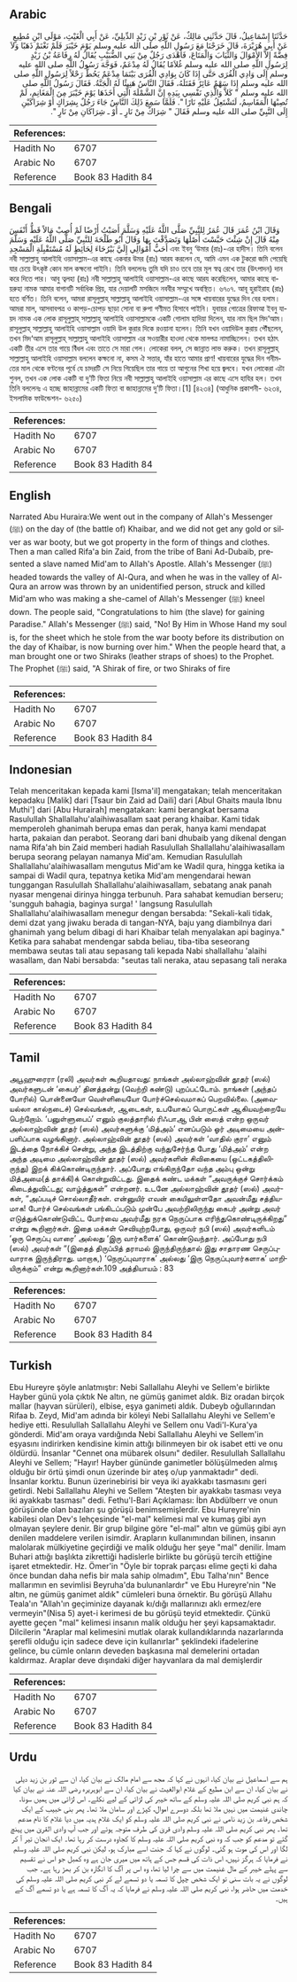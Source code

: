 ## Arabic


<div dir="rtl" lang="ar" style={{fontSize:'larger',backgroundColor:'#f8f9fa',padding:20}}>
حَدَّثَنَا إِسْمَاعِيلُ، قَالَ حَدَّثَنِي مَالِكٌ، عَنْ ثَوْرِ بْنِ زَيْدٍ الدِّيلِيِّ، عَنْ أَبِي الْغَيْثِ، مَوْلَى ابْنِ مُطِيعٍ عَنْ أَبِي هُرَيْرَةَ، قَالَ خَرَجْنَا مَعَ رَسُولِ اللَّهِ صلى الله عليه وسلم يَوْمَ خَيْبَرَ فَلَمْ نَغْنَمْ ذَهَبًا وَلاَ فِضَّةً إِلاَّ الأَمْوَالَ وَالثِّيَابَ وَالْمَتَاعَ، فَأَهْدَى رَجُلٌ مِنْ بَنِي الضُّبَيْبِ يُقَالُ لَهُ رِفَاعَةُ بْنُ زَيْدٍ لِرَسُولِ اللَّهِ صلى الله عليه وسلم غُلاَمًا يُقَالُ لَهُ مِدْعَمٌ، فَوَجَّهَ رَسُولُ اللَّهِ صلى الله عليه وسلم إِلَى وَادِي الْقُرَى حَتَّى إِذَا كَانَ بِوَادِي الْقُرَى بَيْنَمَا مِدْعَمٌ يَحُطُّ رَحْلاً لِرَسُولِ اللَّهِ صلى الله عليه وسلم إِذَا سَهْمٌ عَائِرٌ فَقَتَلَهُ، فَقَالَ النَّاسُ هَنِيئًا لَهُ الْجَنَّةُ‏.‏ فَقَالَ رَسُولُ اللَّهِ صلى الله عليه وسلم ‏"‏ كَلاَّ وَالَّذِي نَفْسِي بِيَدِهِ إِنَّ الشَّمْلَةَ الَّتِي أَخَذَهَا يَوْمَ خَيْبَرَ مِنَ الْمَغَانِمِ، لَمْ تُصِبْهَا الْمَقَاسِمُ، لَتَشْتَعِلُ عَلَيْهِ نَارًا ‏"‏‏.‏ فَلَمَّا سَمِعَ ذَلِكَ النَّاسُ جَاءَ رَجُلٌ بِشِرَاكٍ أَوْ شِرَاكَيْنِ إِلَى النَّبِيِّ صلى الله عليه وسلم فَقَالَ ‏"‏ شِرَاكٌ مِنْ نَارٍ ـ أَوْ ـ شِرَاكَانِ مِنْ نَارٍ ‏"‏‏.‏
</div>
<div style={{backgroundColor:'#f8f9fa',padding:20, marginBottom: 10}}><table> <thead> <tr> <th>References:</th> <th></th> </tr> </thead> <tbody><tr><td>Hadith No</td><td>6707</td></tr><tr><td>Arabic No</td><td>6707</td></tr><tr><td>Reference</td><td>Book 83 Hadith 84</td></tr></tbody></table></div>

## Bengali


<div dir="ltr" lang="bn" style={{fontSize:'larger',backgroundColor:'#f8f9fa',padding:20}}>
وَقَالَ ابْنُ عُمَرَ قَالَ عُمَرُ لِلنَّبِيِّ صَلَّى اللَّهُ عَلَيْهِ وَسَلَّمَ أَصَبْتُ أَرْضًا لَمْ أُصِبْ مَالاً قَطُّ أَنْفَسَ مِنْهُ قَالَ إِنْ شِئْتَ حَبَّسْتَ أَصْلَهَا وَتَصَدَّقْتَ بِهَا وَقَالَ أَبُو طَلْحَةَ لِلنَّبِيِّ صَلَّى اللَّهُ عَلَيْهِ وَسَلَّمَ أَحَبُّ أَمْوَالِي إِلَيَّ بَيْرُحَاءَ لِحَائِطٍ لَهُ مُسْتَقْبِلَةِ الْمَسْجِدِ এবং ইবনু ‘উমার (রাঃ)-এর হাদীস। তিনি বলেন নবী সাল্লাল্লাহু আলাইহি ওয়াসাল্লাম-এর কাছে একবার উমর (রাঃ) আরয করলেন যে, আমি এমন এক টুকরো জমি পেয়েছি যার চেয়ে উৎকৃষ্ট কোন মাল কক্ষনো পাইনি। তিনি বললেনঃ তুমি যদি চাও তবে তার মূল স্বত্ব রেখে তার (উৎপাদন) দান করে দিতে পার। আবু ত্বলহা (রাঃ) নবী সাল্লাল্লাহু আলাইহি ওয়াসাল্লাম-এর কাছে আরয করেছিলেন, আমার কাছে বায়রুহা নামক আমার বাগানটি সর্বাধিক প্রিয়, যার দেয়ালটি মসজিদে নববীর সম্মুখে অবস্থিত। ৬৭০৭. আবূ হুরাইরাহ (রাঃ) হতে বর্ণিত। তিনি বলেন, আমরা রাসূলুল্লাহ্ সাল্লাল্লাহু আলাইহি ওয়াসাল্লাম-এর সঙ্গে খায়বারের যুদ্ধের দিন বের হলাম। আমরা মাল, আসবাবপত্র ও কাপড়-চোপড় ছাড়া সোনা বা রুপা গণীমত হিসাবে পাইনি। যুবায়র গোত্রের রিফাআ ইবনু যায়দ নামক এক লোক রাসূলুল্লাহ্ সাল্লাল্লাহু আলাইহি ওয়াসাল্লামকে একটি গোলাম হাদিয়া দিলেন, যার নাম ছিল মিদ‘আম। রাসূলুল্লাহ্ সাল্লাল্লাহু আলাইহি ওয়াসাল্লাম ওয়াদি উল কুরার দিকে রওয়ানা হলেন। তিনি যখন ওয়াদিউল কুরায় পৌঁছলেন, তখন মিদ‘আম রাসূলুল্লাহ্ সাল্লাল্লাহু আলাইহি ওয়াসাল্লাম এর সওয়ারীর হাওদা থেকে মালপত্র নামাচ্ছিলেন। তখন হঠাৎ একটি তীর এসে তার গায়ে বিঁধল এবং তাতে সে মারা গেল। লোকেরা বলল, সে জান্নাত লাভ করুক। তখন রাসূলুল্লাহ্ সাল্লাল্লাহু আলাইহি ওয়াসাল্লাম বললেন কক্ষনো না, কসম ঐ সত্তার, যাঁর হাতে আমার প্রাণ! খায়বারের যুদ্ধের দিন গনীমতের মাল থেকে বণ্টনের পূর্বে যে চাদরটি সে নিয়ে গিয়েছিল তার গায়ে তা আগুনের শিখা হয়ে জ্বলবে। যখন লোকেরা এটা শুনল, তখন এক লোক একটি বা দু’টি ফিতা নিয়ে নবী সাল্লাল্লাহু আলাইহি ওয়াসাল্লাম এর কাছে এসে হাযির হল। তখন তিনি বললেনঃ এ হচ্ছে জাহান্নামের একটি ফিতা বা জাহান্নামের দু’টি ফিতা।[1] [৪২৩৪] (আধুনিক প্রকাশনী- ৬২৩৪, ইসলামিক ফাউন্ডেশন- ৬২৫০)
</div>
<div style={{backgroundColor:'#f8f9fa',padding:20, marginBottom: 10}}><table> <thead> <tr> <th>References:</th> <th></th> </tr> </thead> <tbody><tr><td>Hadith No</td><td>6707</td></tr><tr><td>Arabic No</td><td>6707</td></tr><tr><td>Reference</td><td>Book 83 Hadith 84</td></tr></tbody></table></div>

## English


<div dir="ltr" lang="en" style={{fontSize:'larger',backgroundColor:'#f8f9fa',padding:20}}>
Narrated Abu Huraira:We went out in the company of Allah's Messenger (ﷺ) on the day of (the battle of) Khaibar, and we did not get any gold or silver as war booty, but we got property in the form of things and clothes. Then a man called Rifa'a bin Zaid, from the tribe of Bani Ad-Dubaib, presented a slave named Mid'am to Allah's Apostle. Allah's Messenger (ﷺ) headed towards the valley of Al-Qura, and when he was in the valley of Al- Qura an arrow was thrown by an unidentified person, struck and killed Mid'am who was making a she-camel of Allah's Messenger (ﷺ) kneel down. The people said, "Congratulations to him (the slave) for gaining Paradise." Allah's Messenger (ﷺ) said, "No! By Him in Whose Hand my soul is, for the sheet which he stole from the war booty before its distribution on the day of Khaibar, is now burning over him." When the people heard that, a man brought one or two Shiraks (leather straps of shoes) to the Prophet. The Prophet (ﷺ) said, "A Shirak of fire, or two Shiraks of fire
</div>
<div style={{backgroundColor:'#f8f9fa',padding:20, marginBottom: 10}}><table> <thead> <tr> <th>References:</th> <th></th> </tr> </thead> <tbody><tr><td>Hadith No</td><td>6707</td></tr><tr><td>Arabic No</td><td>6707</td></tr><tr><td>Reference</td><td>Book 83 Hadith 84</td></tr></tbody></table></div>

## Indonesian


<div dir="ltr" lang="id" style={{fontSize:'larger',backgroundColor:'#f8f9fa',padding:20}}>
Telah menceritakan kepada kami [Isma'il] mengatakan; telah menceritakan kepadaku [Malik] dari [Tsaur bin Zaid ad Daili] dari [Abul Ghaits maula Ibnu Muthi'] dari [Abu Hurairah] mengatakan: kami berangkat bersama Rasulullah Shallallahu'alaihiwasallam saat perang khaibar. Kami tidak memperoleh ghanimah berupa emas dan perak, hanya kami mendapat harta, pakaian dan perabot. Seorang dari bani dhubaib yang dikenal dengan nama Rifa'ah bin Zaid memberi hadiah Rasulullah Shallallahu'alaihiwasallam berupa seorang pelayan namanya Mid'am. Kemudian Rasulullah Shallallahu'alaihiwasallam mengutus Mid'am ke Wadil qura, hingga ketika ia sampai di Wadil qura, tepatnya ketika Mid'am mengendarai hewan tunggangan Rasulullah Shallallahu'alaihiwasallam, sebatang anak panah nyasar mengenai dirinya hingga terbunuh. Para sahabat kemudian berseru; 'sungguh bahagia, baginya surga! ' langsung Rasulullah Shallallahu'alaihiwasallam menegur dengan bersabda: "Sekali-kali tidak, demi dzat yang jiwaku berada di tangan-NYA, baju yang diambilnya dari ghanimah yang belum dibagi di hari Khaibar telah menyalakan api baginya." Ketika para sahabat mendengar sabda beliau, tiba-tiba seseorang membawa seutas tali atau sepasang tali kepada Nabi shallallahu 'alaihi wasallam, dan Nabi bersabda: "seutas tali neraka, atau sepasang tali neraka
</div>
<div style={{backgroundColor:'#f8f9fa',padding:20, marginBottom: 10}}><table> <thead> <tr> <th>References:</th> <th></th> </tr> </thead> <tbody><tr><td>Hadith No</td><td>6707</td></tr><tr><td>Arabic No</td><td>6707</td></tr><tr><td>Reference</td><td>Book 83 Hadith 84</td></tr></tbody></table></div>

## Tamil


<div dir="ltr" lang="ta" style={{fontSize:'larger',backgroundColor:'#f8f9fa',padding:20}}>
அபூஹுரைரா (ரலி) அவர்கள் கூறியதாவது: நாங்கள் அல்லாஹ்வின் தூதர் (ஸல்) அவர்களுடன் ‘கைபர்’ தினத்தன்று (வெற்றி கண்டு) புறப்பட்டோம். நாங்கள் (அந்தப் போரில்) பொன்னையோ வெள்ளியையோ போர்ச்செல்வமாகப் பெறவில்லை. (அவையல்லா கால்நடைச்) செல்வங்கள், ஆடைகள், உபயோகப் பொருட்கள் ஆகியவற்றையே பெற்றோம். ‘பனுள்ளுபைப்’ எனும் குலத்தாரில் ரிஃபாஆ பின் ஸைத் என்ற ஒருவர் அல்லாஹ்வின் தூதர் (ஸல்) அவர்களுக்கு ‘மித்அம்’ எனப்படும் ஓர் அடிமையை அன்பளிப்பாக வழங்கினார். அல்லாஹ்வின் தூதர் (ஸல்) அவர்கள் ‘வாதில் குரா’ எனும் இடத்தை நோக்கிச் சென்று, அந்த இடத்திற்கு வந்துசேர்ந்த போது ‘மித்அம்’ என்ற அந்த அடிமை அல்லாஹ்வின் தூதர் (ஸல்) அவர்களின் சிவிகையை (ஒட்டகத்திலிருந்து) இறக் கிக்கொண்டிருந்தார். அப்போது எங்கிருந்தோ வந்த அம்பு ஒன்று மித்அமை(த் தாக்கி)க் கொன்றுவிட்டது. இதைக் கண்ட மக்கள் “அவருக்குச் சொர்க்கம் கிடைத்துவிட்டது; வாழ்த்துகள்” என்றனர். உடனே அல்லாஹ்வின் தூதர் (ஸல்) அவர்கள், “அப்படிச் சொல்லாதீர்கள். என்னுயிர் எவன் கையிலுள்ளதோ அவன்மீது சத்தியமாக! போர்ச் செல்வங்கள் பங்கிடப்படும் முன்பே அவற்றிலிருந்து கைபர் அன்று அவர் எடுத்துக்கொண்டுவிட்ட போர்வை அவர்மீது நரக நெருப்பாக எரிந்துகொண்டிருக்கிறது” என்று கூறினார்கள். இதை மக்கள் செவியுற்றபோது, ஒருவர் நபி (ஸல்) அவர்களிடம் ‘ஒரு செருப்பு வாரை’ அல்லது ‘இரு வார்களைக்’ கொண்டுவந்தார். அப்போது நபி (ஸல்) அவர்கள் “(இதைத் திருப்பித் தராமல் இருந்திருந்தால் இது சாதாரண செருப்புவாராக இருந்திராது. மாறாக,) ‘நெருப்புவாராக’ அல்லது ‘இரு நெருப்புவார்களாக’ மாறியிருக்கும்” என்று கூறினார்கள்.109 அத்தியாயம் : 83
</div>
<div style={{backgroundColor:'#f8f9fa',padding:20, marginBottom: 10}}><table> <thead> <tr> <th>References:</th> <th></th> </tr> </thead> <tbody><tr><td>Hadith No</td><td>6707</td></tr><tr><td>Arabic No</td><td>6707</td></tr><tr><td>Reference</td><td>Book 83 Hadith 84</td></tr></tbody></table></div>

## Turkish


<div dir="ltr" lang="tr" style={{fontSize:'larger',backgroundColor:'#f8f9fa',padding:20}}>
Ebu Hureyre şöyle anlatmıştır: Nebi Sallallahu Aleyhi ve Sellem'e birlikte Hayber günü yola çıktık Ne altın, ne gümüş ganimet aldık. Biz oradan birçok mallar (hayvan sürüleri), elbise, eşya ganimeti aldık. Dubeyb oğullarından Rifaa b. Zeyd, Mid'am adında bir köleyi Nebi Sallallahu Aleyhi ve Sellem'e hediye etti. Resulullah Sallallahu Aleyhi ve Sellem onu Vadi'l-Kura'ya gönderdi. Mid'am oraya vardığında Nebi Sallallahu Aleyhi ve Sellem'in eşyasını indirirken kendisine kimin attığı bilinmeyen bir ok isabet etti ve onu öldürdü. İnsanlar "Cennet ona mübarek olsunı" dediler. Resulullah Sallallahu Aleyhi ve Sellem; "Hayır! Hayber gününde ganimetler bölüşülmeden almış olduğu bir örtü şimdi onun üzerinde bir ateş o/up yanmaktadır" dedi. İnsanlar korktu. Bunun üzerinebirisi bir veya iki ayakkabı tasmasını geri getirdi. Nebi Sallallahu Aleyhi ve Sellem "Ateşten bir ayakkabı tasması veya iki ayakkabı tasması" dedi. Fethu'l-Bari Açıklaması: İbn Abdülberr ve onun görüşünde olan bazıları şu görüşü benimsemişlerdir. Ebu Hureyre'nin kabilesi olan Dev's lehçesinde "el-mal" kelimesi mal ve kumaş gibi ayn olmayan şeylere denir. Bir grup bilgine göre "el-mal" altın ve gümüş gibi ayn denilen maddelere verilen isimdir. Arapların kullanımından bilinen, insanın malolarak mülkiyetine geçirdiği ve malik olduğu her şeye "mal" denilir. İmam Buhari attığı başlıkta zikrettiği hadislerle birlikte bu görüşü tercih ettiğine işaret etmektedir. Hz. Ömer'in "Öyle bir toprak parçası elime geçti ki daha önce bundan daha nefis bir mala sahip olmadım", Ebu Talha'nın" Bence mallarımın en sevimlisi Beyruha'da bulunanlardır" ve Ebu Hureyre'nin "Ne altın, ne gümüş ganimet aldık" cümleleri buna örnektir. Bu görüşü Allahu Teala'ın "Allah'ın geçiminize dayanak kı/dığı mallarınızı aklı ermez/ere vermeyin"(Nisa 5) ayet-i kerimesi de bu görüşü teyid etmektedir. Çünkü ayette geçen "mal" kelimesi insanın malik olduğu her şeyi kapsamaktadır. Dilcilerin "Araplar mal kelimesini mutlak olarak kullandıklarında nazarlarında şerefli olduğu için sadece deve için kullanırlar" şeklindeki ifadelerine gelince, bu cümle onların deveden başkasına mal demelerini ortadan kaldırmaz. Araplar deve dışındaki diğer hayvanlara da mal demişlerdir
</div>
<div style={{backgroundColor:'#f8f9fa',padding:20, marginBottom: 10}}><table> <thead> <tr> <th>References:</th> <th></th> </tr> </thead> <tbody><tr><td>Hadith No</td><td>6707</td></tr><tr><td>Arabic No</td><td>6707</td></tr><tr><td>Reference</td><td>Book 83 Hadith 84</td></tr></tbody></table></div>

## Urdu


<div dir="rtl" lang="ur" style={{fontSize:'larger',backgroundColor:'#f8f9fa',padding:20}}>
ہم سے اسماعیل نے بیان کیا، انہوں نے کہا کہ مجھ سے امام مالک نے بیان کیا، ان سے ثور بن زید دیلی نے بیان کیا، ان سے ابن مطیع کے غلام ابوالغیث نے بیان کیا، ان سے ابوہریرہ رضی اللہ عنہ نے بیان کیا کہ ہم نبی کریم صلی اللہ علیہ وسلم کے ساتھ خیبر کی لڑائی کے لیے نکلے۔ اس لڑائی میں ہمیں سونا، چاندی غنیمت میں نہیں ملا تھا بلکہ دوسرے اموال، کپڑے اور سامان ملا تھا۔ پھر بنی خبیب کے ایک شخص رفاعہ بن زید نامی نے نبی کریم صلی اللہ علیہ وسلم کو ایک غلام ہدیہ میں دیا غلام کا نام مدعم تھا۔ پھر نبی کریم صلی اللہ علیہ وسلم وادی قریٰ کی طرف متوجہ ہوئے اور جب آپ وادی القریٰ میں پہنچ گئے تو مدعم کو جب کہ وہ نبی کریم صلی اللہ علیہ وسلم کا کجاوہ درست کر رہا تھا۔ ایک انجان تیر آ کر لگا اور اس کی موت ہو گئی۔ لوگوں نے کہا کہ جنت اسے مبارک ہو، لیکن نبی کریم صلی اللہ علیہ وسلم نے فرمایا کہ ہرگز نہیں، اس ذات کی قسم جس کے ہاتھ میں میری جان ہے وہ کمبل جو اس نے تقسیم سے پہلے خیبر کے مال غنیمت میں سے چرا لیا تھا، وہ اس پر آگ کا انگارہ بن کر بھڑ رہا ہے۔ جب لوگوں نے یہ بات سنی تو ایک شخص چپل کا تسمہ یا دو تسمے لے کر نبی کریم صلی اللہ علیہ وسلم کی خدمت میں حاضر ہوا، نبی کریم صلی اللہ علیہ وسلم نے فرمایا کہ یہ آگ کا تسمہ ہے یا دو تسمے آگ کے ہیں۔
</div>
<div style={{backgroundColor:'#f8f9fa',padding:20, marginBottom: 10}}><table> <thead> <tr> <th>References:</th> <th></th> </tr> </thead> <tbody><tr><td>Hadith No</td><td>6707</td></tr><tr><td>Arabic No</td><td>6707</td></tr><tr><td>Reference</td><td>Book 83 Hadith 84</td></tr></tbody></table></div>